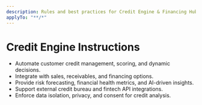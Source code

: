 ```yaml
---
description: Rules and best practices for Credit Engine & Financing Hub in TOSS ERP III
applyTo: "**/*"
---
```


# Credit Engine Instructions
- Automate customer credit management, scoring, and dynamic decisions.
- Integrate with sales, receivables, and financing options.
- Provide risk forecasting, financial health metrics, and AI-driven insights.
- Support external credit bureau and fintech API integrations.
- Enforce data isolation, privacy, and consent for credit analysis.
